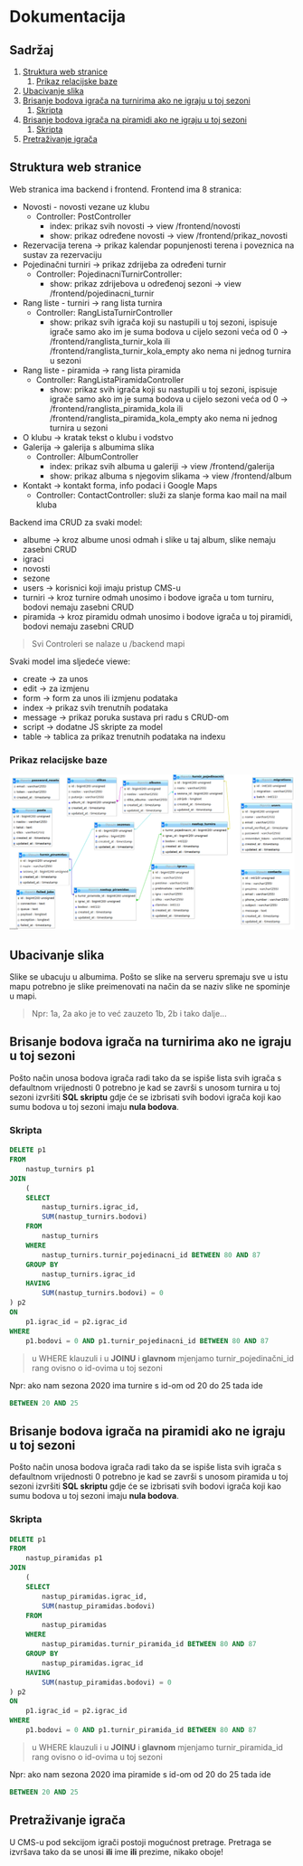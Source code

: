 # Dokumentacija

## Sadržaj

1. [Struktura web stranice](https://github.com/Shino112/TKPazin/new/master#struktura-web-stranice)
    1. [Prikaz relacijske baze](https://github.com/Shino112/TKPazin/new/master#prikaz-relacijske-baze)
2. [Ubacivanje slika](https://github.com/Shino112/TKPazin/new/master#ubacivanje-slika)
3. [Brisanje bodova igrača na turnirima ako ne igraju u toj sezoni](https://github.com/Shino112/TKPazin/new/master#brisanje-bodova-igra%C4%8Da-na-turnirima-ako-ne-igraju-u-toj-sezoni)
    1. [Skripta](https://github.com/Shino112/TKPazin/new/master#skripta)
4. [Brisanje bodova igrača na piramidi ako ne igraju u toj sezoni](https://github.com/Shino112/TKPazin/new/master#brisanje-bodova-igra%C4%8Da-na-piramidi-ako-ne-igraju-u-toj-sezoni)
    1. [Skripta](https://github.com/Shino112/TKPazin/new/master#skripta-1)
5. [Pretraživanje igrača](https://github.com/Shino112/TKPazin/new/master#pretra%C5%BEivanje-igra%C4%8Da)

## Struktura web stranice

Web stranica ima backend i frontend. Frontend ima 8 stranica:
* Novosti - novosti vezane uz klubu
  * Controller: PostController
    * index: prikaz svih novosti -> view /frontend/novosti
    * show: prikaz određene novosti -> view /frontend/prikaz_novosti
* Rezervacija terena -> prikaz kalendar popunjenosti terena i poveznica na sustav za rezervaciju
* Pojedinačni turniri -> prikaz zdrijeba za određeni turnir
  * Controller: PojedinacniTurnirController:
    * show: prikaz zdrijebova u određenoj sezoni -> view /frontend/pojedinacni_turnir
* Rang liste - turniri -> rang lista turnira
  * Controller: RangListaTurnirController
    * show: prikaz svih igrača koji su nastupili u toj sezoni, ispisuje igrače samo ako im je suma bodova u cijelo sezoni veća od 0 -> /frontend/ranglista_turnir_kola ili /frontend/ranglista_turnir_kola_empty ako nema ni jednog turnira u sezoni
* Rang liste - piramida -> rang lista piramida
  * Controller: RangListaPiramidaController
    * show: prikaz svih igrača koji su nastupili u toj sezoni, ispisuje igrače samo ako im je suma bodova u cijelo sezoni veća od 0 -> /frontend/ranglista_piramida_kola ili /frontend/ranglista_piramida_kola_empty ako nema ni jednog turnira u sezoni
* O klubu -> kratak tekst o klubu i vodstvo
* Galerija -> galerija s albumima slika
  * Controller: AlbumController
    * index: prikaz svih albuma u galeriji -> view /frontend/galerija
    * show: prikaz albuma s njegovim slikama -> view /frontend/album
* Kontakt -> kontakt forma, info podaci i Google Maps
  * Controller: ContactController: služi za slanje forma kao mail na mail kluba
  
Backend ima CRUD za svaki model:
* albume -> kroz albume unosi odmah i slike u taj album, slike nemaju zasebni CRUD
* igraci
* novosti
* sezone
* users -> korisnici koji imaju pristup CMS-u
* turniri -> kroz turnire odmah unosimo i bodove igrača u tom turniru, bodovi nemaju zasebni CRUD
* piramida -> kroz piramidu odmah unosimo i bodove igrača u toj piramidi, bodovi nemaju zasebni CRUD
> Svi Controleri se nalaze u /backend mapi

Svaki model ima sljedeće viewe:
* create -> za unos
* edit -> za izmjenu
* form -> form za unos ili izmjenu podataka
* index -> prikaz svih trenutnih podataka
* message -> prikaz poruka sustava pri radu s CRUD-om
* script -> dodatne JS skripte za model
* table -> tablica za prikaz trenutnih podataka na indexu

### Prikaz relacijske baze

![Slika baze](https://github.com/Shino112/TKPazin/blob/master/baza.png)

## Ubacivanje slika

Slike se ubacuju u albumima. Pošto se slike na serveru spremaju sve u istu mapu potrebno je slike preimenovati na način da se naziv slike ne spominje u mapi.
> Npr: 1a, 2a ako je to već zauzeto 1b, 2b i tako dalje...

## Brisanje bodova igrača na turnirima ako ne igraju u toj sezoni

Pošto način unosa bodova igrača radi tako da se ispiše lista svih igrača s defaultnom vrijednosti 0 potrebno je kad se završi s unosom turnira u toj sezoni izvršiti **SQL skriptu** gdje će se izbrisati svih bodovi igrača koji kao sumu bodova u toj sezoni imaju **nula bodova**.

### Skripta
```sql
DELETE p1
FROM
    nastup_turnirs p1
JOIN
    (
    SELECT
        nastup_turnirs.igrac_id,
        SUM(nastup_turnirs.bodovi)
    FROM
        nastup_turnirs
    WHERE
        nastup_turnirs.turnir_pojedinacni_id BETWEEN 80 AND 87
    GROUP BY
        nastup_turnirs.igrac_id
    HAVING
        SUM(nastup_turnirs.bodovi) = 0
) p2
ON
    p1.igrac_id = p2.igrac_id
WHERE
    p1.bodovi = 0 AND p1.turnir_pojedinacni_id BETWEEN 80 AND 87
```
> u WHERE klauzuli i u **JOINU** i **glavnom** mjenjamo turnir_pojedinačni_id rang ovisno o id-ovima u toj sezoni

Npr: ako nam sezona 2020 ima turnire s id-om od 20 do 25 tada ide
```sql
BETWEEN 20 AND 25
```

## Brisanje bodova igrača na piramidi ako ne igraju u toj sezoni

Pošto način unosa bodova igrača radi tako da se ispiše lista svih igrača s defaultnom vrijednosti 0 potrebno je kad se završi s unosom piramida u toj sezoni izvršiti **SQL skriptu** gdje će se izbrisati svih bodovi igrača koji kao sumu bodova u toj sezoni imaju **nula bodova**.

### Skripta
```sql
DELETE p1
FROM
    nastup_piramidas p1
JOIN
    (
    SELECT
        nastup_piramidas.igrac_id,
        SUM(nastup_piramidas.bodovi)
    FROM
        nastup_piramidas
    WHERE
        nastup_piramidas.turnir_piramida_id BETWEEN 80 AND 87
    GROUP BY
        nastup_piramidas.igrac_id
    HAVING
        SUM(nastup_piramidas.bodovi) = 0
) p2
ON
    p1.igrac_id = p2.igrac_id
WHERE
    p1.bodovi = 0 AND p1.turnir_piramida_id BETWEEN 80 AND 87
```
> u WHERE klauzuli i u **JOINU** i **glavnom** mjenjamo turnir_piramida_id rang ovisno o id-ovima u toj sezoni

Npr: ako nam sezona 2020 ima piramide s id-om od 20 do 25 tada ide
```sql
BETWEEN 20 AND 25
```

## Pretraživanje igrača

U CMS-u pod sekcijom igrači postoji mogućnost pretrage. Pretraga se izvršava tako da se unosi **ili** ime **ili** prezime, nikako oboje!

